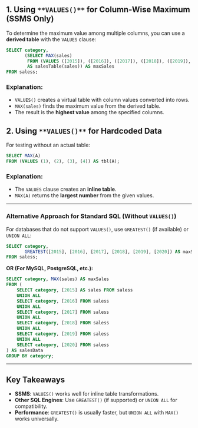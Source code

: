 ## 1. **Using** `**VALUES()**` **for Column-Wise Maximum** (SSMS Only)

To determine the maximum value among multiple columns, you can use a **derived table** with the `VALUES` clause:

```SQL
SELECT category,
       (SELECT MAX(sales)
        FROM (VALUES ([2015]), ([2016]), ([2017]), ([2018]), ([2019]), ([2020]))
        AS salesTable(sales)) AS maxSales
FROM saless;
```

### Explanation:

- `VALUES()` creates a virtual table with column values converted into rows.
- `MAX(sales)` finds the maximum value from the derived table.
- The result is the **highest value** among the specified columns.

## 2. **Using** `**VALUES()**` **for Hardcoded Data**

For testing without an actual table:

```SQL
SELECT MAX(A)
FROM (VALUES (1), (2), (3), (4)) AS tbl(A);
```

### Explanation:

- The `VALUES` clause creates an **inline table**.
- `MAX(A)` returns the **largest number** from the given values.

---

### Alternative Approach for Standard SQL (Without `VALUES()`)

For databases that do not support `VALUES()`, use `GREATEST()` (if available) or `UNION ALL`:

```SQL
SELECT category,
       GREATEST([2015], [2016], [2017], [2018], [2019], [2020]) AS maxSales
FROM saless;
```

**OR (For MySQL, PostgreSQL, etc.):**

```SQL
SELECT category, MAX(sales) AS maxSales
FROM (
    SELECT category, [2015] AS sales FROM saless
    UNION ALL
    SELECT category, [2016] FROM saless
    UNION ALL
    SELECT category, [2017] FROM saless
    UNION ALL
    SELECT category, [2018] FROM saless
    UNION ALL
    SELECT category, [2019] FROM saless
    UNION ALL
    SELECT category, [2020] FROM saless
) AS salesData
GROUP BY category;
```

---

## **Key Takeaways**

- **SSMS**: `VALUES()` works well for inline table transformations.
- **Other SQL Engines**: Use `GREATEST()` (if supported) or `UNION ALL` for compatibility.
- **Performance**: `GREATEST()` is usually faster, but `UNION ALL` with `MAX()` works universally.
